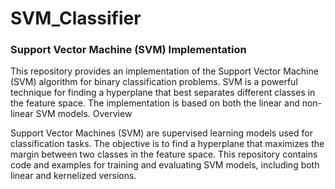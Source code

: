 # SVM_Classifier

### Support Vector Machine (SVM) Implementation

This repository provides an implementation of the Support Vector Machine (SVM) algorithm for binary classification problems. SVM is a powerful technique for finding a hyperplane that best separates different classes in the feature space. The implementation is based on both the linear and non-linear SVM models.
Overview

Support Vector Machines (SVM) are supervised learning models used for classification tasks. The objective is to find a hyperplane that maximizes the margin between two classes in the feature space. This repository contains code and examples for training and evaluating SVM models, including both linear and kernelized versions.

